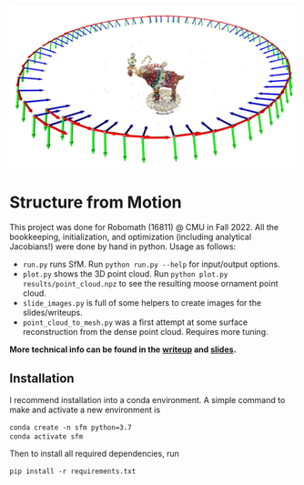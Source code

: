 ![](results/point_cloud_far.png)

# Structure from Motion

This project was done for Robomath (16811) @ CMU in Fall 2022. All the bookkeeping, initialization, and optimization (including analytical Jacobians!) were done by hand in python. Usage as follows:

- `run.py` runs SfM. Run `python run.py --help` for input/output options.
- `plot.py` shows the 3D point cloud. Run `python plot.py results/point_cloud.npz` to see the resulting moose ornament point cloud.
- `slide_images.py` is full of some helpers to create images for the slides/writeups.
- `point_cloud_to_mesh.py` was a first attempt at some surface reconstruction from the dense point cloud. Requires more tuning.

**More technical info can be found in the [writeup](writeup.pdf) and [slides](slides.pdf).**


## Installation

I recommend installation into a conda environment. A simple command to make and activate a new environment is
```
conda create -n sfm python=3.7
conda activate sfm
```
Then to install all required dependencies, run
```
pip install -r requirements.txt
```